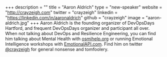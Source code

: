 +++
description = ""
title = "Aaron Aldrich"
type = "new-speaker"
website = "http://crayzeigh.com"
twitter = "crayzeigh"
linkedin = "https://linkedin.com/in/aaronaldrich"
github = "crayzeigh"
image = "aaron-aldrich.jpg"
+++
Aaron Aldrich is the founding organizer of DevOpsDays Hartford, and frequent DevOpsDays organizer and participant all over. When not talking about DevOps and Resilience Engineering, you can find him talking about Mental Health with [osmihelp.org](https://osmihelp.org) or running Emotional Intelligence workshops with [EmotionalAPI.com](https://EmotionalAPI.com). Find him on twitter [@crayzeigh](https://twitter.com/crayzeigh) for general nonsense and tomfoolery.